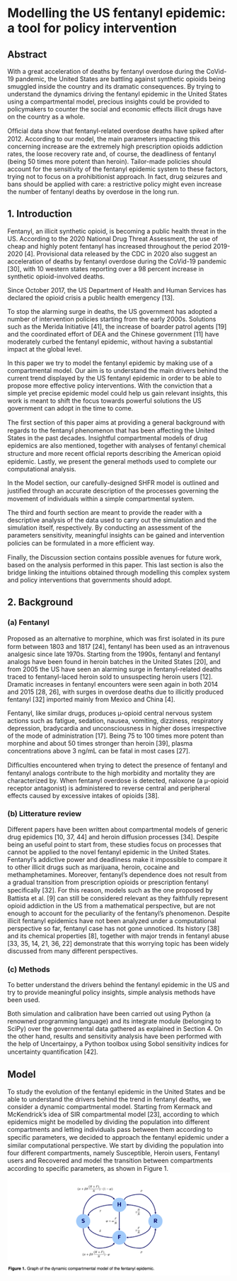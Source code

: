 # Modelling the US fentanyl epidemic: a tool for policy intervention

## Abstract
With a great acceleration of deaths by fentanyl overdose during the CoVid-19 pandemic, the United States are battling against synthetic opioids being smuggled inside the country and its dramatic consequences. By trying to understand the dynamics driving the fentanyl epidemic in the United States using a compartmental model, precious insights could be provided to policymakers to counter the social and economic effects illicit drugs have on the country as a whole.

Ofﬁcial data show that fentanyl-related overdose deaths have spiked after 2012. According to our model, the main parameters impacting this concerning increase are the extremely high prescription opioids addiction rates, the loose recovery rate and, of course, the deadliness of fentanyl (being 50 times more potent than heroin). Tailor-made policies should account for the sensitivity of the fentanyl epidemic system to these factors, trying not to focus on a prohibitionist approach. In fact, drug seizures and bans should be applied with care: a restrictive policy might even increase the number of fentanyl deaths by overdose in the long run.

## 1. Introduction
Fentanyl, an illicit synthetic opioid, is becoming a public health threat in the US. According to the 2020 National Drug Threat Assessment, the use of cheap and highly potent fentanyl has increased throughout the period 2019-2020 [4]. Provisional data released by the CDC in 2020 also suggest an acceleration of deaths by fentanyl overdose during the CoVid-19 pandemic [30], with 10 western states reporting over a 98 percent increase in synthetic opioid-involved deaths.

Since October 2017, the US Department of Health and Human Services has declared the opioid crisis a public health emergency [13].

To stop the alarming surge in deaths, the US government has adopted a number of intervention policies starting from the early 2000s. Solutions such as the Merida Initiative [41], the increase of boarder patrol agents [19] and the coordinated effort of DEA and the Chinese government [11] have moderately curbed the fentanyl epidemic, without having a substantial impact at the global level.

In this paper we try to model the fentanyl epidemic by making use of a compartmental model. Our aim is to understand the main drivers behind the current trend displayed by the US fentanyl epidemic in order to be able to propose more effective policy interventions. With the conviction that a simple yet precise epidemic model could help us gain relevant insights, this work is meant to shift the focus towards powerful solutions the US government can adopt in the time to come.

The ﬁrst section of this paper aims at providing a general background with regards to the fentanyl phenomenon that has been affecting the United States in the past decades. Insightful compartmental models of drug epidemics are also mentioned, together with analyses of fentanyl chemical structure and more recent ofﬁcial reports describing the American opioid epidemic. Lastly, we present the general methods used to complete our computational analysis.

In the Model section, our carefully-designed SHFR model is outlined and justiﬁed through an accurate description of the processes governing the movement of individuals within a simple compartmental system.

The third and fourth section are meant to provide the reader with a descriptive analysis of the data used to carry out the simulation and the simulation itself, respectively. By conducting an assessment of the parameters sensitivity, meaningful insights can be gained and intervention policies can be formulated in a more efﬁcient way.

Finally, the Discussion section contains possible avenues for future work, based on the analysis performed in this paper. This last section is also the bridge linking the intuitions obtained through modelling this complex system and policy interventions that governments should adopt.

## 2. Background
### (a) Fentanyl
Proposed as an alternative to morphine, which was ﬁrst isolated in its pure form between 1803 and 1817 [24], fentanyl has been used as an intravenous analgesic since late 1970s. Starting from the 1990s, fentanyl and fentanyl analogs have been found in heroin batches in the United States [20], and from 2005 the US have seen an alarming surge in fentanyl-related deaths traced to fentanyl-laced heroin sold to unsuspecting heroin users [12]. Dramatic increases in fentanyl encounters were seen again in both 2014 and 2015 [28, 26], with surges in overdose deaths due to illicitly produced fentanyl [32] imported mainly from Mexico and China [4].

Fentanyl, like similar drugs, produces µ-opioid central nervous system actions such as fatigue, sedation, nausea, vomiting, dizziness, respiratory depression, bradycardia and unconsciousness in higher doses irrespective of the mode of administration [17]. Being 75 to 100 times more potent than morphine and about 50 times stronger than heroin [39], plasma concentrations above 3 ng/mL can be fatal in most cases [27].

Difﬁculties encountered when trying to detect the presence of fentanyl and fentanyl analogs contribute to the high morbidity and mortality they are characterized by. When fentanyl overdose is detected, naloxone (a µ-opioid receptor antagonist) is administered to reverse central and peripheral effects caused by excessive intakes of opioids [38].

### (b) Litterature review
Different papers have been written about compartmental models of generic drug epidemics [10, 37, 44] and heroin diffusion processes [34]. Despite being an useful point to start from, these studies focus on processes that cannot be applied to the novel fentanyl epidemic in the United States. Fentanyl’s addictive power and deadliness make it impossible to compare it to other illicit drugs such as marijuana, heroin, cocaine and methamphetamines. Moreover, fentanyl’s dependence does not result from a gradual transition from prescription opioids or prescription fentanyl speciﬁcally [32]. For this reason, models such as the one proposed by Battista et al. [9] can still be considered relevant as they faithfully represent opioid addiction in the US from a mathematical perspective, but are not enough to account for the peculiarity of the fentanyl’s phenomenon. Despite illicit fentanyl epidemics have not been analyzed under a computational perspective so far, fentanyl case has not gone unnoticed. Its history [38] and its chemical properties [8], together with major trends in fentanyl abuse [33, 35, 14, 21, 36, 22] demonstrate that this worrying topic has been widely discussed from many different perspectives.

### (c) Methods
To better understand the drivers behind the fentanyl epidemic in the US and try to provide meaningful policy insights, simple analysis methods have been used.

Both simulation and calibration have been carried out using Python (a renowned programming language) and its integrate module (belonging to SciPy) over the governmental data gathered as explained in Section 4. On the other hand, results and sensitivity analysis have been performed with the help of Uncertainpy, a Python toolbox using Sobol sensitivity indices for uncertainty quantiﬁcation [42].

## Model
To study the evolution of the fentanyl epidemic in the United States and be able to understand the drivers behind the trend in fentanyl deaths, we consider a dynamic compartmental model. Starting from Kermack and McKendrick’s idea of SIR compartmental model [23], according to which epidemics might be modelled by dividing the population into different compartments and letting individuals pass between them according to speciﬁc parameters, we decided to approach the fentanyl epidemic under a similar computational perspective. We start by dividing the population into four different compartments, namely Susceptible, Heroin users, Fentanyl users and Recovered and model the transition between compartments according to speciﬁc parameters, as shown in Figure 1.
![](images/figure_1.png)
